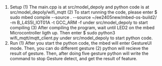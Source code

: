 1. Setup    (1) The main.cpp is at src/model_depoly and python code is at 
                src/model_depoly/wifi_mqtt
            (2) To start running the code, please enter
                $ sudo mbed compile --source . --source ~/ee2405new/mbed-os-build2/ -m B_L4S5I_IOT01A -t GCC_ARM -f
                under src/model_depoly to start compiling
            (3) After compiling the program, wait until LED2 on the mbed
                Microcontroller ligth up. Then enter
                $ sudo python3 wifi_mqtt/mqtt_client.py
                under src/model_depoly to start python code.
2. Run      (1) After you start the python code, the mbed will enter GestureUI
                mode.  Then, you can do different gesture
            (2) python will recieve the result of gesture. Then, after doing five gesture
                python will write the command to stop Gesture detect, and get the result 
                of feature.
